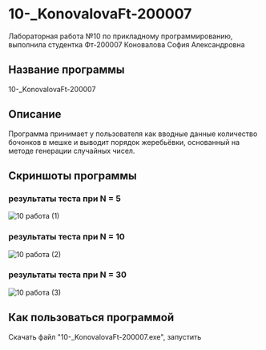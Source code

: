 # 10-_KonovalovaFt-200007
Лабораторная работа №10 по прикладному программированию, выполнила студентка Фт-200007 Коновалова София Александровна
## Название программы
10-_KonovalovaFt-200007
## Описание
Программа принимает у пользователя как вводные данные количество бочонков в мешке и выводит порядок жеребьёвки, основанный на методе генерации случайных чисел.
## Скриншоты программы
### результаты теста при N = 5
![10 работа (1)](https://user-images.githubusercontent.com/90561207/150870619-ca1c223b-6934-4c48-bdb9-c78f379fe0ae.PNG)
### результаты теста при N = 10
![10 работа (2)](https://user-images.githubusercontent.com/90561207/150870697-807882f5-a508-4e1b-9860-1de21e2b8245.PNG)
### результаты теста при N = 30
![10 работа (3)](https://user-images.githubusercontent.com/90561207/150870768-cd215e71-b7b2-4c64-afdc-5cf3b931e27d.PNG)
## Как пользоваться программой
Скачать файл "10-_KonovalovaFt-200007.exe", запустить
